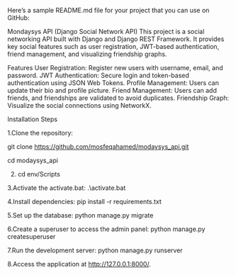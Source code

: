 
Here’s a sample README.md file for your project that you can use on GitHub:

Mondaysys API (Django Social Network API)
This project is a social networking API built with Django and Django REST Framework. It provides key social features such as user registration, JWT-based authentication, friend management, and visualizing friendship graphs.

Features
User Registration: Register new users with username, email, and password.
JWT Authentication: Secure login and token-based authentication using JSON Web Tokens.
Profile Management: Users can update their bio and profile picture.
Friend Management: Users can add friends, and friendships are validated to avoid duplicates.
Friendship Graph: Visualize the social connections using NetworkX.

Installation Steps

1.Clone the repository:

git clone https://github.com/mosfeqahamed/modaysys_api.git

cd modaysys_api

2. cd env/Scripts

3.Activate the activate.bat:
.\activate.bat

4.Install dependencies: pip install -r requirements.txt

5.Set up the database: python manage.py migrate

6.Create a superuser to access the admin panel: python manage.py createsuperuser

7.Run the development server: python manage.py runserver

8.Access the application at http://127.0.0.1:8000/.

